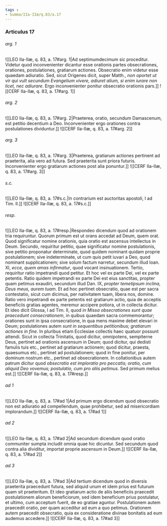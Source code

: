 ```yaml
---
tags : 
- Summa/IIa-IIæ/q.83/a.17
---
```


### Articulus 17

###### arg. 1
![[LEO IIa-IIæ, q. 83, a. 17#arg. 1|Ad septimumdecimum sic proceditur. Videtur quod inconvenienter dicantur esse orationis partes obsecrationes, orationes, postulationes, gratiarum actiones. Obsecratio enim videtur esse quaedam adiuratio. Sed, sicut Origenes dicit, super Matth., *non oportet ut vir qui vult secundum Evangelium vivere, adiuret alium, si enim iurare non licet, nec adiurare*. Ergo inconvenienter ponitur obsecratio orationis pars.]]
![[CERF IIa-IIæ, q. 83, a. 17#arg. 1]]

###### arg. 2
![[LEO IIa-IIæ, q. 83, a. 17#arg. 2|Praeterea, oratio, secundum Damascenum, est petitio decentium a Deo. Inconvenienter ergo orationes contra postulationes dividuntur.]]
![[CERF IIa-IIæ, q. 83, a. 17#arg. 2]]

###### arg. 3
![[LEO IIa-IIæ, q. 83, a. 17#arg. 3|Praeterea, gratiarum actiones pertinent ad praeterita, alia vero ad futura. Sed praeterita sunt priora futuris. Inconvenienter ergo gratiarum actiones post alia ponuntur.]]
![[CERF IIa-IIæ, q. 83, a. 17#arg. 3]]

###### s.c.
![[LEO IIa-IIæ, q. 83, a. 17#s.c.|In contrarium est auctoritas apostoli, I ad Tim. II.]]
![[CERF IIa-IIæ, q. 83, a. 17#s.c.]]

###### resp.
![[LEO IIa-IIæ, q. 83, a. 17#resp.|Respondeo dicendum quod ad orationem tria requiruntur. Quorum primum est ut orans accedat ad Deum, quem orat. Quod significatur nomine orationis, quia oratio est ascensus intellectus in Deum. Secundo, requiritur petitio, quae significatur nomine postulationis, sive petitio proponatur determinate, quod quidem nominant quidam proprie postulationem; sive indeterminate, ut cum quis petit iuvari a Deo, quod nominant supplicationem; sive solum factum narretur, secundum illud Ioan. XI, *ecce, quem amas infirmatur*, quod vocant insinuationem. Tertio, requiritur ratio impetrandi quod petitur. Et hoc vel ex parte Dei, vel ex parte petentis. Ratio quidem impetrandi ex parte Dei est eius sanctitas, propter quam petimus exaudiri, secundum illud Dan. IX, *propter temetipsum inclina, Deus meus, aurem tuam*. Et ad hoc pertinet obsecratio, quae est per sacra contestatio, sicut cum dicimus, per nativitatem tuam, libera nos, domine. Ratio vero impetrandi ex parte petentis est gratiarum actio, quia de acceptis beneficiis gratias agentes, meremur accipere potiora, ut in collecta dicitur. Et ideo dicit Glossa, I ad Tim. II, quod *in Missa obsecrationes sunt quae praecedunt consecrationem*, in quibus quaedam sacra commemorantur; orationes sunt in ipsa consecratione, in qua mens maxime debet elevari in Deum; postulationes autem *sunt in sequentibus petitionibus; gratiarum actiones in fine*. In pluribus etiam Ecclesiae collectis haec quatuor possunt attendi. Sicut in collecta Trinitatis, quod dicitur, omnipotens, sempiterne Deus, pertinet ad orationis ascensum in Deum; quod dicitur, qui dedisti famulis tuis etc., pertinet ad gratiarum actionem; quod dicitur, praesta, quaesumus etc., pertinet ad postulationem; quod in fine ponitur, per dominum nostrum etc., pertinet ad obsecrationem. In collationibus autem patrum dicitur quod *obsecratio est imploratio pro peccatis; oratio, cum aliquid Deo vovemus; postulatio, cum pro aliis petimus*. Sed primum melius est.]]
![[CERF IIa-IIæ, q. 83, a. 17#resp.]]

###### ad 1
![[LEO IIa-IIæ, q. 83, a. 17#ad 1|Ad primum ergo dicendum quod obsecratio non est adiuratio ad compellendum, quae prohibetur, sed ad misericordiam implorandum.]]
![[CERF IIa-IIæ, q. 83, a. 17#ad 1]]

###### ad 2
![[LEO IIa-IIæ, q. 83, a. 17#ad 2|Ad secundum dicendum quod oratio communiter sumpta includit omnia quae hic dicuntur. Sed secundum quod contra alia dividitur, importat proprie ascensum in Deum.]]
![[CERF IIa-IIæ, q. 83, a. 17#ad 2]]

###### ad 3
![[LEO IIa-IIæ, q. 83, a. 17#ad 3|Ad tertium dicendum quod in diversis praeterita praecedunt futura, sed aliquid unum et idem prius est futurum quam sit praeteritum. Et ideo gratiarum actio de aliis beneficiis praecedit postulationem aliorum beneficiorum, sed idem beneficium prius postulatur, et ultimo, cum acceptum fuerit, de eo gratiae aguntur. Postulationem autem praecedit oratio, per quam acceditur ad eum a quo petimus. Orationem autem praecedit obsecratio, quia ex consideratione divinae bonitatis ad eum audemus accedere.]]
![[CERF IIa-IIæ, q. 83, a. 17#ad 3]]

